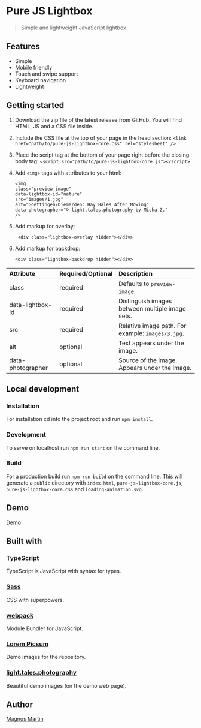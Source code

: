 # Pure JS Lightbox

> Simple and lightweight JavaScript lightbox.

## Features

- Simple
- Mobile friendly
- Touch and swipe support
- Keyboard navigation
- Lightweight

## Getting started

1. Download the zip file of the latest release from GitHub. You will find HTML, JS and a CSS file inside.
2. Include the CSS file at the top of your page in the head section:
   `<link href="path/to/pure-js-lightbox-core.css" rel="stylesheet" />`
3. Place the script tag at the bottom of your page right before the closing body tag:
   `<script src="path/to/pure-js-lightbox-core.js"></script>`
4. Add `<img>` tags with attributes to your html:

   ```
   <img
   class="preview-image"
   data-lightbox-id="nature"
   src="images/1.jpg"
   alt="Goettingen/Diemarden: Hay Bales After Mowing"
   data-photographer="© light.tales.photography by Micha Z."
   />
   ```
5. Add markup for overlay:

   ```
    <div class="lightbox-overlay hidden"></div>
   ```
6. Add markup for backdrop:

    ```
    <div class="lightbox-backdrop hidden"></div>
    ```

| Attribute         | Required/Optional | Description                                       |
|:------------------|-------------------|:--------------------------------------------------|
| class             | required          | Defaults to `preview-image`.                      |
| data-lightbox-id  | required          | Distinguish images between multiple image sets.   |
| src               | required          | Relative image path. For example: `images/3.jpg`. |  
| alt               | optional          | Text appears under the image.                     | 
| data-photographer | optional          | Source of the image. Appears under the image.     |  

## Local development

### Installation

For installation cd into the project root and run `npm install`.

### Development

To serve on localhost run `npm run start` on the command line.

### Build

For a production build run `npm run build` on the command line.
This will generate a `public` directory with `index.html`, `pure-js-lightbox-core.js`, `pure-js-lightbox-core.css`
and `loading-animation.svg`.

## Demo

[Demo](https://pure-js-lightbox.com/)

## Built with

### [TypeScript](https://www.typescriptlang.org/)

TypeScript is JavaScript with syntax for types.

### [Sass](https://sass-lang.com/)

CSS with superpowers.

### [webpack](https://webpack.js.org/)

Module Bundler for JavaScript.

### [Lorem Picsum](https://picsum.photos)

Demo images for the repository.

### [light.tales.photography](https://www.instagram.com/light.tales.photography/)

Beautiful demo images (on the demo web page).

## Author

[Magnus Martin](https://mgnmrt.com/)
